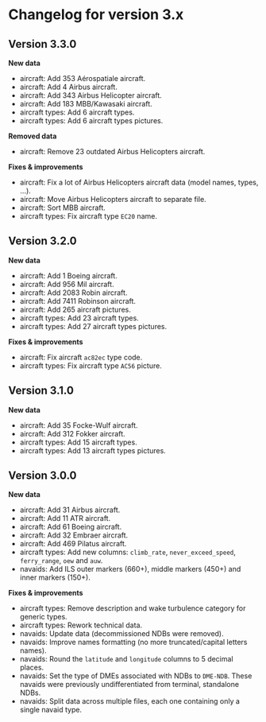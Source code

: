 # Changelog for version 3.x

## Version 3.3.0

**New data**

- aircraft: Add 353 Aérospatiale aircraft.
- aircraft: Add 4 Airbus aircraft.
- aircraft: Add 343 Airbus Helicopter aircraft.
- aircraft: Add 183 MBB/Kawasaki aircraft.
- aircraft types: Add 6 aircraft types.
- aircraft types: Add 6 aircraft types pictures.

**Removed data**

- aircraft: Remove 23 outdated Airbus Helicopters aircraft.

**Fixes & improvements**

- aircraft: Fix a lot of Airbus Helicopters aircraft data (model names, types, …).
- aircraft: Move Airbus Helicopters aircraft to separate file.
- aircraft: Sort MBB aircraft.
- aircraft types: Fix aircraft type `EC20` name.

## Version 3.2.0

**New data**

- aircraft: Add 1 Boeing aircraft.
- aircraft: Add 956 Mil aircraft.
- aircraft: Add 2083 Robin aircraft.
- aircraft: Add 7411 Robinson aircraft.
- aircraft: Add 265 aircraft pictures.
- aircraft types: Add 23 aircraft types.
- aircraft types: Add 27 aircraft types pictures.

**Fixes & improvements**

- aircraft: Fix aircraft `ac82ec` type code.
- aircraft types: Fix aircraft type `AC56` picture.

## Version 3.1.0

**New data**

- aircraft: Add 35 Focke-Wulf aircraft.
- aircraft: Add 312 Fokker aircraft.
- aircraft types: Add 15 aircraft types.
- aircraft types: Add 13 aircraft types pictures.

## Version 3.0.0

**New data**

- aircraft: Add 31 Airbus aircraft.
- aircraft: Add 11 ATR aircraft.
- aircraft: Add 61 Boeing aircraft.
- aircraft: Add 32 Embraer aircraft.
- aircraft: Add 469 Pilatus aircraft.
- aircraft types: Add new columns: `climb_rate`, `never_exceed_speed`, `ferry_range`, `oew` and `auw`.
- navaids: Add ILS outer markers (660+), middle markers (450+) and inner markers (150+).

**Fixes & improvements**

- aircraft types: Remove description and wake turbulence category for generic types.
- aircraft types: Rework technical data.
- navaids: Update data (decommissioned NDBs were removed).
- navaids: Improve names formatting (no more truncated/capital letters names).
- navaids: Round the `latitude` and `longitude` columns to 5 decimal places.
- navaids: Set the type of DMEs associated with NDBs to `DME-NDB`. These navaids were previously undifferentiated from terminal, standalone NDBs.
- navaids: Split data across multiple files, each one containing only a single navaid type.
